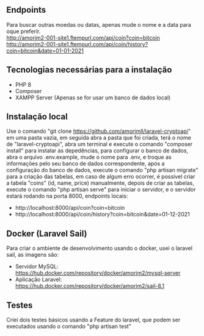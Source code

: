 ## Endpoints
Para buscar outras moedas ou datas, apenas mude o nome e a data para oque preferir. <br>
http://amorim2-001-site1.ftempurl.com/api/coin?coin=bitcoin <br>
http://amorim2-001-site1.ftempurl.com/api/coin/history?coin=bitcoin&date=01-01-2021

## Tecnologias necessárias para a instalação

* PHP 8
* Composer
* XAMPP Server (Apenas se for usar um banco de dados local)

## Instalação local
Use o comando "git clone https://github.com/amorimll/laravel-cryptoapi" em uma pasta vazia, em seguida abra a pasta que foi criada, terá o nome de "laravel-cryptoapi", abra um terminal e execute o comando "composer install" para instalar as depedências, para configurar o banco de dados, abra o arquivo .env.example, mude o nome para .env, e troque as informações pelo seu banco de dados correspondente, após a configuração do banco de dados, execute o comando "php artisan migrate" para a criação das tabelas, em caso de algum erro ocorrer, é possível criar a tabela "coins" (id, name, price) manualmente, depois de criar as tabelas, execute o comando "php artisan serve" para iniciar o servidor, e o servidor estará rodando na porta 8000, endpoints locais:

* http://localhost:8000/api/coin?coin=bitcoin
* http://localhost:8000/api/coin/history?coin=bitcoin&date=01-12-2021

## Docker (Laravel Sail)

Para criar o ambiente de desenvolvimento usando o docker, usei o laravel sail, as imagens são:

* Servidor MySQL: https://hub.docker.com/repository/docker/amorim2/mysql-server
* Aplicação Laravel: https://hub.docker.com/repository/docker/amorim2/sail-8.1

## Testes

Criei dois testes básicos usando a Feature do laravel, que podem ser executados usando o comando "php artisan test"
